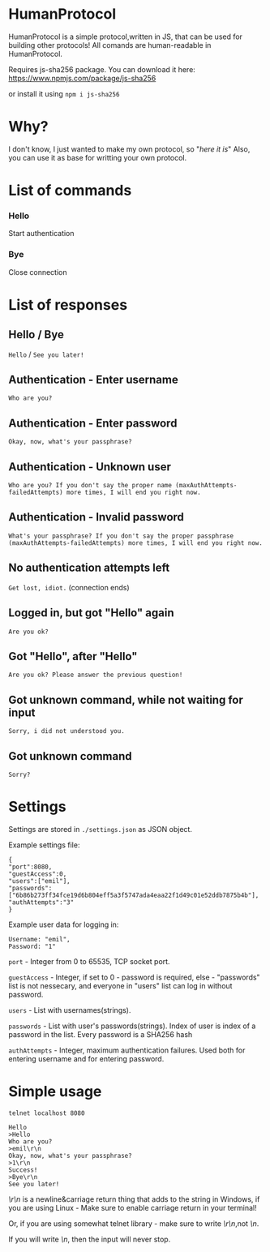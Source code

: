 # HumanProtocol
HumanProtocol is a simple protocol,written in JS, that can be used for building other protocols! All comands are human-readable in HumanProtocol.

Requires js-sha256 package. 
You can download it here: https://www.npmjs.com/package/js-sha256

or install it using ```npm i js-sha256```

# Why?
I don't know, I just wanted to make my own protocol, so "*here it is*"
Also, you can use it as base for writting your own protocol.

# List of commands

### Hello
Start authentication

### Bye

Close connection
# List of responses

## Hello / Bye

```Hello``` / ```See you later!```

## Authentication - Enter username

```Who are you?```

## Authentication - Enter password

```Okay, now, what's your passphrase?```

## Authentication - Unknown user

```Who are you? If you don't say the proper name (maxAuthAttempts-failedAttempts) more times, I will end you right now.```

## Authentication - Invalid password

```What's your passphrase? If you don't say the proper passphrase (maxAuthAttempts-failedAttempts) more times, I will end you right now.```

## No authentication attempts left

```Get lost, idiot.```
(connection ends)

## Logged in, but got "Hello" again

```Are you ok?```

## Got "Hello", after "Hello"

```Are you ok? Please answer the previous question!```

## Got unknown command, while not waiting for input

```Sorry, i did not understood you.```

## Got unknown command

```Sorry?```

# Settings

Settings are stored in ```./settings.json``` as JSON object.

Example settings file: 
```
{
"port":8080, 
"guestAccess":0,
"users":["emil"], 
"passwords":["6b86b273ff34fce19d6b804eff5a3f5747ada4eaa22f1d49c01e52ddb7875b4b"],
"authAttempts":"3"
}
```
Example user data for logging in:
```
Username: "emil",
Password: "1"
```

```port``` - Integer from 0 to 65535, TCP socket port.

```guestAccess``` - Integer, if set to 0 - password is required, else - "passwords" list is not nessecary, and everyone in "users" list can log in without password.

```users``` - List with usernames(strings).

```passwords``` - List with user's passwords(strings). Index of user is index of a password in the list. Every password is a SHA256 hash

```authAttempts``` - Integer, maximum authentication failures. Used both for entering username and for entering password.

# Simple usage

```
telnet localhost 8080

Hello
>Hello
Who are you?
>emil\r\n
Okay, now, what's your passphrase?
>1\r\n
Success!
>Bye\r\n
See you later!
```
*\r\n* is a newline&carriage return thing that adds to the string in Windows, if you are using Linux - Make sure to enable carriage return in your terminal!

Or, if you are using somewhat telnet library - make sure to write *\r\n*,not *\n*.

If you will write *\n*, then the input will never stop.
